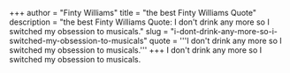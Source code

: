 +++
author = "Finty Williams"
title = "the best Finty Williams Quote"
description = "the best Finty Williams Quote: I don't drink any more so I switched my obsession to musicals."
slug = "i-dont-drink-any-more-so-i-switched-my-obsession-to-musicals"
quote = '''I don't drink any more so I switched my obsession to musicals.'''
+++
I don't drink any more so I switched my obsession to musicals.
